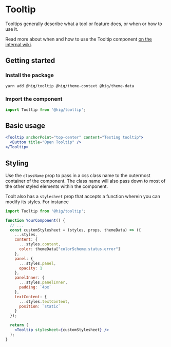# Tooltip

Tooltips generally describe what a tool or feature does, or when or how to use it.

Read more about when and how to use the Tooltip component [on the internal wiki](https://hig.autodesk.com/web/components/tooltips).


## Getting started

### Install the package

```bash
yarn add @hig/tooltip @hig/theme-context @hig/theme-data
```

### Import the component

```js
import Tooltip from '@hig/tooltip';
```

## Basic usage

```jsx
<Tooltip anchorPoint="top-center" content="Testing tooltip">
  <Button title="Open Tooltip" />
</Tooltip>
```
## Styling

Use the `className` prop to pass in a css class name to the outermost container of the component. The class name will also pass down to most of the other styled elements within the component. 

Toolt also has a `stylesheet` prop that accepts a function wherein you can modify its styles. For instance

```jsx
import Tooltip from '@hig/tooltip';

function YourComponent() {
  // ...
  const customStylesheet = (styles, props, themeData) => ({
    ...styles,
    content: {
      ...styles.content,
      color: themeData["colorScheme.status.error"]
    },
    panel: {
      ...styles.panel,
      opacity: 1
    },
    panelInner: {
      ...styles.panelInner,
      padding: `4px`
    },
    textContent: {
      ...styles.textContent,
      position: `static`
    }
  });

  return (
    <Tooltip stylesheet={customStylesheet} />
  );
}
```
